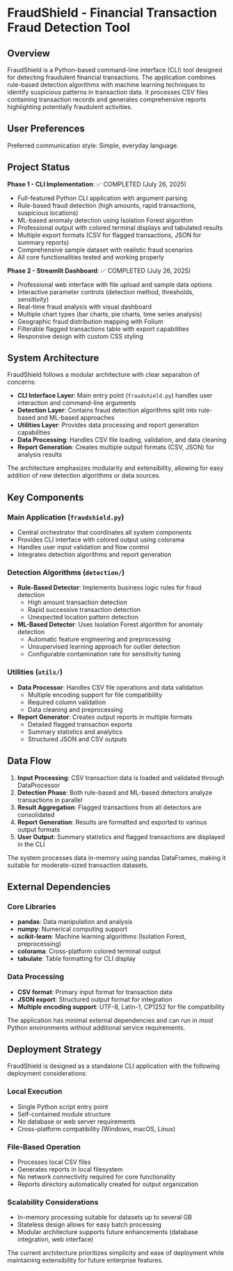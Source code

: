 # FraudShield - Financial Transaction Fraud Detection Tool

## Overview

FraudShield is a Python-based command-line interface (CLI) tool designed for detecting fraudulent financial transactions. The application combines rule-based detection algorithms with machine learning techniques to identify suspicious patterns in transaction data. It processes CSV files containing transaction records and generates comprehensive reports highlighting potentially fraudulent activities.

## User Preferences

Preferred communication style: Simple, everyday language.

## Project Status

**Phase 1 - CLI Implementation**: ✅ COMPLETED (July 26, 2025)
- Full-featured Python CLI application with argument parsing
- Rule-based fraud detection (high amounts, rapid transactions, suspicious locations)
- ML-based anomaly detection using Isolation Forest algorithm
- Professional output with colored terminal displays and tabulated results
- Multiple export formats (CSV for flagged transactions, JSON for summary reports)
- Comprehensive sample dataset with realistic fraud scenarios
- All core functionalities tested and working properly

**Phase 2 - Streamlit Dashboard**: ✅ COMPLETED (July 26, 2025)
- Professional web interface with file upload and sample data options
- Interactive parameter controls (detection method, thresholds, sensitivity)
- Real-time fraud analysis with visual dashboard
- Multiple chart types (bar charts, pie charts, time series analysis)
- Geographic fraud distribution mapping with Folium
- Filterable flagged transactions table with export capabilities
- Responsive design with custom CSS styling

## System Architecture

FraudShield follows a modular architecture with clear separation of concerns:

- **CLI Interface Layer**: Main entry point (`fraudshield.py`) handles user interaction and command-line arguments
- **Detection Layer**: Contains fraud detection algorithms split into rule-based and ML-based approaches
- **Utilities Layer**: Provides data processing and report generation capabilities
- **Data Processing**: Handles CSV file loading, validation, and data cleaning
- **Report Generation**: Creates multiple output formats (CSV, JSON) for analysis results

The architecture emphasizes modularity and extensibility, allowing for easy addition of new detection algorithms or data sources.

## Key Components

### Main Application (`fraudshield.py`)
- Central orchestrator that coordinates all system components
- Provides CLI interface with colored output using colorama
- Handles user input validation and flow control
- Integrates detection algorithms and report generation

### Detection Algorithms (`detection/`)
- **Rule-Based Detector**: Implements business logic rules for fraud detection
  - High amount transaction detection
  - Rapid successive transaction detection
  - Unexpected location pattern detection
- **ML-Based Detector**: Uses Isolation Forest algorithm for anomaly detection
  - Automatic feature engineering and preprocessing
  - Unsupervised learning approach for outlier detection
  - Configurable contamination rate for sensitivity tuning

### Utilities (`utils/`)
- **Data Processor**: Handles CSV file operations and data validation
  - Multiple encoding support for file compatibility
  - Required column validation
  - Data cleaning and preprocessing
- **Report Generator**: Creates output reports in multiple formats
  - Detailed flagged transaction exports
  - Summary statistics and analytics
  - Structured JSON and CSV outputs

## Data Flow

1. **Input Processing**: CSV transaction data is loaded and validated through DataProcessor
2. **Detection Phase**: Both rule-based and ML-based detectors analyze transactions in parallel
3. **Result Aggregation**: Flagged transactions from all detectors are consolidated
4. **Report Generation**: Results are formatted and exported to various output formats
5. **User Output**: Summary statistics and flagged transactions are displayed in the CLI

The system processes data in-memory using pandas DataFrames, making it suitable for moderate-sized transaction datasets.

## External Dependencies

### Core Libraries
- **pandas**: Data manipulation and analysis
- **numpy**: Numerical computing support
- **scikit-learn**: Machine learning algorithms (Isolation Forest, preprocessing)
- **colorama**: Cross-platform colored terminal output
- **tabulate**: Table formatting for CLI display

### Data Processing
- **CSV format**: Primary input format for transaction data
- **JSON export**: Structured output format for integration
- **Multiple encoding support**: UTF-8, Latin-1, CP1252 for file compatibility

The application has minimal external dependencies and can run in most Python environments without additional service requirements.

## Deployment Strategy

FraudShield is designed as a standalone CLI application with the following deployment considerations:

### Local Execution
- Single Python script entry point
- Self-contained module structure
- No database or web server requirements
- Cross-platform compatibility (Windows, macOS, Linux)

### File-Based Operation
- Processes local CSV files
- Generates reports in local filesystem
- No network connectivity required for core functionality
- Reports directory automatically created for output organization

### Scalability Considerations
- In-memory processing suitable for datasets up to several GB
- Stateless design allows for easy batch processing
- Modular architecture supports future enhancements (database integration, web interface)

The current architecture prioritizes simplicity and ease of deployment while maintaining extensibility for future enterprise features.